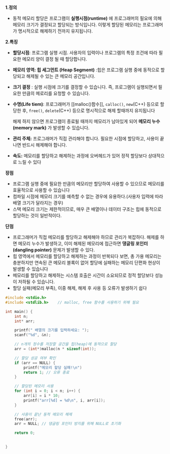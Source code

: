 
**1.정의**
- 동적 메모리 할당은 프로그램이 **실행시점(runtime)** 에 프로그래머의 필요에 의해 메모리 크기가 결정되고 할당되는 방식입니다.
  이렇게 할당된 메모리는 프로그래머가 명시적으로 해제하기 전까지 유지됩니다.

**2.특징**
- **할당시점**: 프로그램 실행 시점. 사용자의 입력이나 프로그램의 특정 조건에 따라 필요한 메모리 양이 결정 될 때 할당합니다.
- **메모리 영역: 힙 세그먼트 (Heap Segment)** :힙은 프로그램 실행 중에 동적으로 할당되고 해제될 수 있는 큰 메모리 공간입니다.
- **크기 결정** : 실행 시점에 크기를 결정할 수 있습니다. 즉, 프로그램이 실행되면서 필요한 만큼의 메로리를 요청할 수 있습니다.
- **수명(Life tiem)**: 프로그래머가 [[malloc()함수]], `calloc()`, `new`(C++) 등으로 할당한 후,
  `free()`, `delete`(C++) 등으로 명시적으로 해제 할때까지 유지됩니다
  
  해제 하지 않으면 프로그램이 종료될 때까지 메모리가 남아있게 되어 **메모리 누수(memory mark)** 가 발생할 수 있습니다.

- **관리 주체:** 프로그래머가 직접 관리해야 합니다.
  필요한 시점에 할당하고, 사용이 끝나면 반드시 해제해야 합니다.
- **속도:** 메모리를 할당하고 해제하는 과정에 오버헤드가 있어 정적 할당보다 상대적으로 느릴 수 있다


**장점**
- 프로그램 실행 중에 필요한 만큼의 메모리만 할당하여 사용할 수 있으므로 메모리를 효율적으로 사용할 수 있습니다
- 컴파일 시점에 메모리 크기를 예측할 수 없는 경우에 유용하다.(사용자 입력에 따라 배열 크기가 달라지는 경우)
- 스택 메모리 크기는 제한적이므로, 매우 큰 배열이나 데이터 구조는 힙에 동적으로 할당하는 것이 일반적이다.

**단점**
- 프로그래머가 직접 메모리를 할당하고 해제해야 하므로 관리가 복잡하다.
  해제를 하면 메모리 누수가 발생하고, 이미 해제된 메모리에 접근하면 **댕글링 포인터(dangling pointer)** 문제가 발생할 수 있다.
- 힙 영역에서 메모리를 할당하고 해제하는 과정이 반복되다 보면, 총 가용 메모리는 충분하지만 연속된 큰 메모리 블록이 없어 할당에 실패하는 메모리 단편화 현상이 발생할 수 있습니다
- 메모리를 할당하고 해제하는 시스템 호출은 시간이 소요되므로 정적 할당보다 성능이 저하될 수 있습니다.
- 할당 실패(메모리 부족), 이중 해제, 해제 후 사용 등 오류가 발생하기 쉽다

```c
#include <stdio.h>
#include <stdlib.h>    // malloc, free 함수를 사용하기 위해 필요

int main() {
	int n;
	int* arr;

	printf(" 배열의 크기를 입력하세요: ");
	scanf("%d", &n);

	// n개의 정수를 저장할 공간을 힙(heap)에 동적으로 할당
	arr = (int*)malloc(n * sizeof(int));

	// 할당 성공 여부 확인
	if (arr == NULL) {
		printf("메모리 할당 실패!\n")
		return 1; // 오류 종료
	}

	// 할당된 메모리 사용
	for (int i = 0; i < n; i++) {
		arr[i] = i * 10;
		printf("arr[%d] = %d\n", i, arr[i]);
	}

	// 사용이 끝난 동적 메모리 해제
	free(arr);
	arr = NULL; // 댕글링 포인터 방지를 위해 NULL로 초기화

	return 0;

	
}

```



